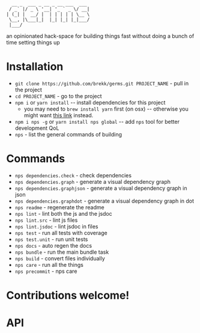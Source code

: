       __ _  ___ _ __ _ __ ___  ___
     / _` |/ _ \ '__| '_ ` _ \/ __|
    | (_| |  __/ |  | | | | | \__ \
     \__, |\___|_|  |_| |_| |_|___/
     |___/                               

an opinionated hack-space for building things fast without doing a bunch of time setting things up

# Installation

-   `git clone https://github.com/brekk/germs.git PROJECT_NAME` - pull in the project
-   `cd PROJECT_NAME` - go to the project
-   `npm i` or `yarn install` -- install dependencies for this project
    -   you may need to `brew install yarn` first (on osx) -- otherwise you might want [this link](https://yarnpkg.com/en/docs/install) instead.
-   `npm i nps -g` or `yarn install nps global` -- add `nps` tool for better development QoL
-   `nps` - list the general commands of building

# Commands

-   `nps dependencies.check` - check dependencies
-   `nps dependencies.graph` - generate a visual dependency graph
-   `nps dependencies.graphjson` - generate a visual dependency graph in json
-   `nps dependencies.graphdot` - generate a visual dependency graph in dot
-   `nps readme` - regenerate the readme
-   `nps lint` - lint both the js and the jsdoc
-   `nps lint.src` - lint js files
-   `nps lint.jsdoc` - lint jsdoc in files
-   `nps test` - run all tests with coverage
-   `nps test.unit` - run unit tests
-   `nps docs` - auto regen the docs
-   `nps bundle` - run the main bundle task
-   `nps build` - convert files individually
-   `nps care` - run all the things
-   `nps precommit` - nps care

# Contributions welcome!

# API

<!-- Generated by documentation.js. Update this documentation by updating the source code. -->
